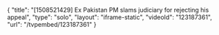 {
    "title": "[1508521429] Ex Pakistan PM slams judiciary for rejecting his appeal",
    "type": "solo",
    "layout": "iframe-static",
    "videoId": "123187361",
    "url": "\/tvpembed\/123187361"
}